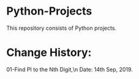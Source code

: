 # Python-Projects
This repository consists of Python projects.

# Change History:

01-Find PI to the Nth Digit,\n
Date: 14th Sep, 2019.
